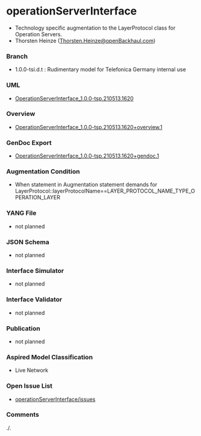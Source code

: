 # operationServerInterface
- Technology specific augmentation to the LayerProtocol class for Operation Servers.
- Thorsten Heinze (Thorsten.Heinze@openBackhaul.com)

### Branch
- 1.0.0-tsi.d.t : Rudimentary model for Telefonica Germany internal use

### UML
- [OperationServerInterface_1.0.0-tsp.210513.1620](./OperationServerInterface_1.0.0-tsp.210513.1620.zip)

### Overview 
- [OperationServerInterface_1.0.0-tsp.210513.1620+overview.1](./OperationServerInterface_1.0.0-tsp.210513.1620+overview.1.png)

### GenDoc Export
- [OperationServerInterface_1.0.0-tsp.210513.1620+gendoc.1](./OperationServerInterface_1.0.0-tsp.210513.1620+gendoc.1.docx)

### Augmentation Condition
- When statement in Augmentation statement demands for LayerProtocol::layerProtocolName==LAYER_PROTOCOL_NAME_TYPE_OPERATION_LAYER

### YANG File
- not planned

### JSON Schema
- not planned

### Interface Simulator
- not planned

### Interface Validator
- not planned

### Publication
- not planned

### Aspired Model Classification
- Live Network

### Open Issue List
- [operationServerInterface/issues](../../issues)

### Comments
./.
